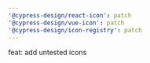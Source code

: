 ```yaml
---
'@cypress-design/react-icon': patch
'@cypress-design/vue-icon': patch
'@cypress-design/icon-registry': patch
---
```


feat: add untested icons
